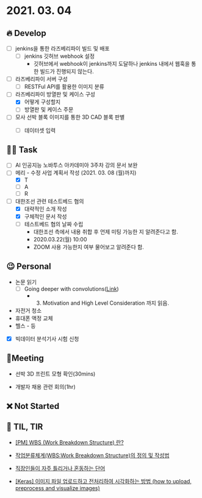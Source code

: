 # 2021. 03. 04

## 🔥 Develop

- [ ] jenkins을 통한 라즈베리파이 빌드 및 배포
  - [ ] jenkins 깃허브 webhook 설정
    * 깃허브에서 webhook이 jenkins까지 도달하나 jenkins 내에서 웹훅을 통한 빌드가 진행되지 않는다.
- [ ] 라즈베리파이 서버 구성
  - [ ] RESTFul API를 활용한 이미지 분류
- [ ] 라즈베리파이 방열판 및 케이스 구성
  - [x] 어떻게 구성할지
  - [ ] 방열판 및 케이스 주문
- [ ] 모사 선박 블록 이미지를 통한 3D CAD 블록 판별
  - [ ] 데이터셋 입력



##  🏳‍🌈 Task

- [ ] AI 인공지능 노바투스 아카데미아 3주차 강의 문서 보완
- [ ] 메리 - 수정 사업 계획서 작성 (2021. 03. 08 (월)까지)
  - [x] T
  - [ ] A
  - [ ] R
- [ ] 대한조선 관련 테스트베드 협의
  - [x] 대략적인 소개 작성
  - [x] 구체적인 문서 작성
  - [ ] 테스트베드 협의 날짜 수립
    * 대한조선 측에서 내용 취합 후 언제 미팅 가능한 지 알려준다고 함.
    * 2020.03.22(월) 10:00
    * ZOOM 사용 가능한지 여부 물어보고 알려준다 함.



## 😉 Personal

* 논문 읽기
  * [ ] Going deeper with convolutions([Link](https://89douner.tistory.com/62?category=873854))
    * 3. Motivation and High Level Consideration 까지 읽음.
* 자전거 청소
* 휴대폰 액정 교체
* 헬스 - 등

- [x] 빅데이터 분석기사 시험 신청




## :dizzy: ​Meeting

* 선박 3D 프린트 모형 확인(30mins)

* 개발자 채용 관련 회의(1hr)



## ❌ Not Started





## 📸 TIL, TIR

* [[PM] WBS (Work Breakdown Structure) 란?](https://debasedev.tistory.com/54)

* [작업분류체계(WBS:Work Breakdown Structure)의 정의 및 작성법](https://m.blog.naver.com/PostView.nhn?blogId=lugenzhe&logNo=90091209699&proxyReferer=https:%2F%2Fwww.google.com%2F)

* [직장인들이 자주 틀리거나 혼동하는 단어](https://promobile.tistory.com/285)

* [[Keras] 이미지 파일 업로드하고 전처리하여 시각화하는 방법 (how to upload, preprocess and visualize images)](https://rfriend.tistory.com/431)